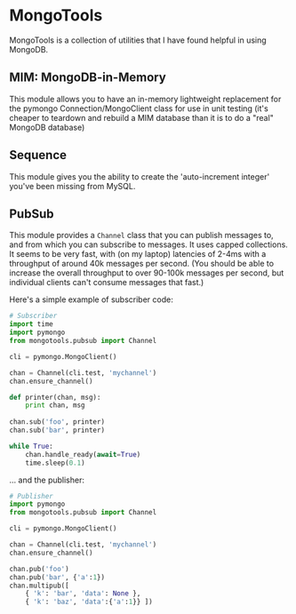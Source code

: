 # MongoTools

MongoTools is a collection of utilities that I have found helpful in using MongoDB. 

## MIM: MongoDB-in-Memory

This module allows you to have an in-memory lightweight replacement for the
pymongo Connection/MongoClient class for use in unit testing (it's cheaper to
teardown and rebuild a MIM database than it is to do a "real" MongoDB database)

## Sequence

This module gives you the ability to create the 'auto-increment integer' you've
been missing from MySQL.

## PubSub

This module provides a `Channel` class that you can publish messages to, and from
which you can subscribe to messages. 
It uses capped collections.
It seems to be very fast, with (on my laptop) latencies of 2-4ms with a
throughput of around 40k messages per second.
(You should be able to increase the overall throughput to over 90-100k messages per
second, but individual clients can't consume messages that fast.)

Here's a simple example of subscriber code:

~~~~python
# Subscriber
import time
import pymongo
from mongotools.pubsub import Channel

cli = pymongo.MongoClient()

chan = Channel(cli.test, 'mychannel')
chan.ensure_channel()

def printer(chan, msg):
    print chan, msg
    
chan.sub('foo', printer)
chan.sub('bar', printer)

while True:
    chan.handle_ready(await=True)
    time.sleep(0.1)
~~~~

... and the publisher:

~~~~python
# Publisher
import pymongo
from mongotools.pubsub import Channel

cli = pymongo.MongoClient()

chan = Channel(cli.test, 'mychannel')
chan.ensure_channel()

chan.pub('foo')
chan.pub('bar', {'a':1})
chan.multipub([
    { 'k': 'bar', 'data': None },
    { 'k': 'baz', 'data':{'a':1}} ])
~~~~

